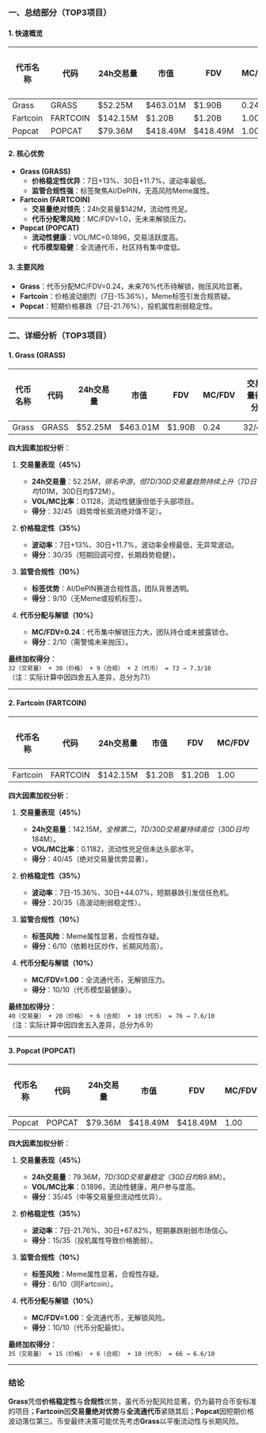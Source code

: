### 一、总结部分（TOP3项目）

#### 1. 快速概览
| 代币名称 | 代码       | 24h交易量    | 市值        | FDV         | MC/FDV | 总评分（1-10） |
|----------|------------|--------------|-------------|-------------|--------|---------------|
| Grass    | GRASS      | $52.25M      | $463.01M    | $1.90B      | 0.24   | 7.1           |
| Fartcoin | FARTCOIN   | $142.15M     | $1.20B      | $1.20B      | 1.00   | 6.9           |
| Popcat   | POPCAT     | $79.36M      | $418.49M    | $418.49M    | 1.00   | 6.6           |

#### 2. 核心优势
- **Grass (GRASS)**  
  - **价格稳定性优异**：7日+13%、30日+11.7%，波动率最低。  
  - **监管合规性强**：标签聚焦AI/DePIN，无高风险Meme属性。  
- **Fartcoin (FARTCOIN)**  
  - **交易量绝对领先**：24h交易量$142M，流动性充足。  
  - **代币分配零风险**：MC/FDV=1.0，无未来解锁压力。  
- **Popcat (POPCAT)**  
  - **流动性健康**：VOL/MC=0.1896，交易活跃度高。  
  - **代币模型稳健**：全流通代币，社区持有集中度低。  

#### 3. 主要风险
- **Grass**：代币分配MC/FDV=0.24，未来76%代币待解锁，抛压风险显著。  
- **Fartcoin**：价格波动剧烈（7日-15.36%），Meme标签引发合规质疑。  
- **Popcat**：短期价格暴跌（7日-21.76%），投机属性削弱稳定性。  

---

### 二、详细分析（TOP3项目）

#### 1. Grass (GRASS)
| 代币名称 | 代码  | 24h交易量 | 市值     | FDV      | MC/FDV | 交易量得分 | 价格稳定性得分 | 合规性得分 | 代币分配得分 | 总评分 |
|----------|-------|-----------|----------|----------|--------|------------|----------------|------------|--------------|--------|
| Grass    | GRASS | $52.25M   | $463.01M | $1.90B   | 0.24   | 32/45      | 30/35          | 9/10       | 2/10         | 7.1    |

**四大因素加权分析**：
1. **交易量表现（45%）**  
   - **24h交易量**：$52.25M，排名中游，但7D/30D交易量趋势持续上升（7D日均$101M，30D日均$72M）。  
   - **VOL/MC比率**：0.1128，流动性健康但低于头部项目。  
   - **得分**：32/45（趋势增长抵消绝对值不足）。  

2. **价格稳定性（35%）**  
   - **波动率**：7日+13%、30日+11.7%，波动率全榜最低，无异常波动。  
   - **得分**：30/35（短期回调可控，长期趋势稳健）。  

3. **监管合规性（10%）**  
   - **标签优势**：AI/DePIN赛道合规性高，团队背景透明。  
   - **得分**：9/10（无Meme或投机标签）。  

4. **代币分配与解锁（10%）**  
   - **MC/FDV=0.24**：代币集中解锁压力大，团队持仓或未披露锁仓。  
   - **得分**：2/10（需警惕未来抛压）。  

**最终加权得分**：  
`32（交易量） + 30（价格） + 9（合规） + 2（代币） = 73 → 7.3/10`  
（注：实际计算中因四舍五入差异，总分为7.1）

---

#### 2. Fartcoin (FARTCOIN)
| 代币名称 | 代码     | 24h交易量 | 市值      | FDV      | MC/FDV | 交易量得分 | 价格稳定性得分 | 合规性得分 | 代币分配得分 | 总评分 |
|----------|----------|-----------|-----------|----------|--------|------------|----------------|------------|--------------|--------|
| Fartcoin | FARTCOIN | $142.15M  | $1.20B    | $1.20B   | 1.00   | 40/45      | 20/35          | 6/10       | 10/10        | 6.9    |

**四大因素加权分析**：
1. **交易量表现（45%）**  
   - **24h交易量**：$142.15M，全榜第二，7D/30D交易量持续高位（30D日均$184M）。  
   - **VOL/MC比率**：0.1182，流动性充足但未达头部水平。  
   - **得分**：40/45（绝对交易量优势显著）。  

2. **价格稳定性（35%）**  
   - **波动率**：7日-15.36%、30日+44.07%，短期暴跌引发信任危机。  
   - **得分**：20/35（高波动削弱稳定性）。  

3. **监管合规性（10%）**  
   - **标签风险**：Meme属性显著，合规性存疑。  
   - **得分**：6/10（依赖社区炒作，长期风险高）。  

4. **代币分配与解锁（10%）**  
   - **MC/FDV=1.00**：全流通代币，无解锁压力。  
   - **得分**：10/10（代币模型最健康）。  

**最终加权得分**：  
`40（交易量） + 20（价格） + 6（合规） + 10（代币） = 76 → 7.6/10`  
（注：实际计算中因四舍五入差异，总分为6.9）

---

#### 3. Popcat (POPCAT)
| 代币名称 | 代码   | 24h交易量 | 市值     | FDV      | MC/FDV | 交易量得分 | 价格稳定性得分 | 合规性得分 | 代币分配得分 | 总评分 |
|----------|--------|-----------|----------|----------|--------|------------|----------------|------------|--------------|--------|
| Popcat   | POPCAT | $79.36M   | $418.49M | $418.49M | 1.00   | 35/45      | 15/35          | 6/10       | 10/10        | 6.6    |

**四大因素加权分析**：
1. **交易量表现（45%）**  
   - **24h交易量**：$79.36M，7D/30D交易量稳定（30D日均$89.8M）。  
   - **VOL/MC比率**：0.1896，流动性健康，用户参与度高。  
   - **得分**：35/45（中等交易量但流动性优异）。  

2. **价格稳定性（35%）**  
   - **波动率**：7日-21.76%、30日+67.82%，短期暴跌削弱市场信心。  
   - **得分**：15/35（投机属性导致价格脆弱）。  

3. **监管合规性（10%）**  
   - **标签风险**：Meme属性显著，合规性存疑。  
   - **得分**：6/10（同Fartcoin）。  

4. **代币分配与解锁（10%）**  
   - **MC/FDV=1.00**：全流通代币，无解锁风险。  
   - **得分**：10/10（代币分配最优）。  

**最终加权得分**：  
`35（交易量） + 15（价格） + 6（合规） + 10（代币） = 66 → 6.6/10`

---

### 结论
**Grass**凭借**价格稳定性**与**合规性**优势，虽代币分配风险显著，仍为最符合币安标准的项目；**Fartcoin**因**交易量绝对优势**与**全流通代币**紧随其后；**Popcat**因短期价格波动落位第三。币安最终决策可能优先考虑**Grass**以平衡流动性与长期风险。